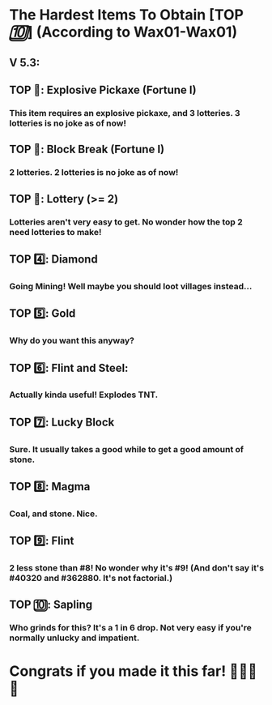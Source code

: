 # The Hardest Items To Obtain [TOP *🔟*] (According to Wax01-Wax01)

## V 5.3:

## TOP 🥇: Explosive Pickaxe (Fortune I)
### This item requires an explosive pickaxe, and 3 lotteries. 3 lotteries is no joke as of now!
## TOP 🥈: Block Break (Fortune I)
### 2 lotteries. 2 lotteries is no joke as of now!
## TOP 🥉: Lottery (>= 2)
### Lotteries aren't very easy to get. No wonder how the top 2 need lotteries to make!
## TOP 4️⃣: Diamond
### Going Mining! Well maybe you should loot villages instead...
## TOP 5️⃣: Gold
### Why do you want this anyway?
## TOP 6️⃣: Flint and Steel:
### Actually kinda useful! Explodes TNT.
## TOP 7️⃣: Lucky Block
### Sure. It usually takes a good while to get a good amount of stone.
## TOP 8️⃣: Magma
### Coal, and stone. Nice.
## TOP 9️⃣: Flint
### 2 less stone than #8! No wonder why it's #9! (And don't say it's #40320 and #362880. It's not factorial.)
## TOP 🔟: Sapling
### Who grinds for this? It's a 1 in 6 drop. Not very easy if you're normally unlucky and impatient.
# Congrats if you made it this far! 💎🎉🚀🌟